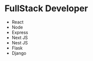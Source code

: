 <h1>FullStack Developer</h1>
<ul>
  <li>React</li>
  <li>Node</li>
  <li>Express</li>
  <li>Next JS</li>
  <li>Nest JS</li>
  <li>Flask</li>
  <li>Django</li>
</ul>
